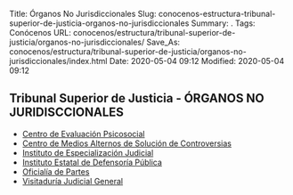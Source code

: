 Title: Órganos No Jurisdiccionales
Slug: conocenos-estructura-tribunal-superior-de-justicia-organos-no-jurisdiccionales
Summary: .
Tags: Conócenos
URL: conocenos/estructura/tribunal-superior-de-justicia/organos-no-jurisdiccionales/
Save_As: conocenos/estructura/tribunal-superior-de-justicia/organos-no-jurisdiccionales/index.html
Date: 2020-05-04 09:12
Modified: 2020-05-04 09:12


## Tribunal Superior de Justicia - ÓRGANOS NO JURIDISCCIONALES

* [Centro de Evaluación Psicosocial](centro-de-evaluacion-psicosocial/)
* [Centro de Medios Alternos de Solución de Controversias](centro-de-medios-alternos-de-solucion-de-controversias/)
* [Instituto de Especialización Judicial](instituto-de-especializacion-judicial/)
* [Instituto Estatal de Defensoría Pública](instituto-estatal-de-defensoria-publica/)
* [Oficialía de Partes](oficialia-de-partes/)
* [Visitaduría Judicial General](visitaduria-judicial-general/)



